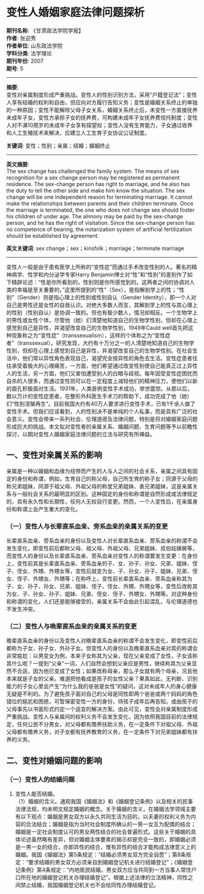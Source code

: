 # 变性人婚姻家庭法律问题探析

**期刊名称**: 《甘肃政法学院学报】  
**作者**: 张迎秀  
**作者单位**: 山东政法学院  
**学科分类**: 法学理论  
**期刊年份**: 2007  
**期号**: 5  

---

**摘要**:  
变性对亲属制度形成严重挑战。变性人的性别识别方法，采用“户籍登记法”；变性人享有结婚的权利和自由，但应向对方履行告知义务；变性是婚姻关系终止的单独的一种原因；变性不能解除父母子女关系，婚姻关系终止后，未变性一方直接抚养未成年子女，变性方承担子女的抚养费，可构建未成年子女抚养费信托制度；变性人对不满10周岁的未成年子女享有探望权；变性人没有生育能力，子女通过收养和人工生殖技术来解决，应建立人工生育子女协议公证制度。

**关键词**: 变性；性别；亲属；结婚；婚姻终止

---

**英文摘要**:  
The sex change has challenged the family system. The means of sex recognition for a sex change person may be registered as permanent residence. The sex-change person has right to marriage, and he also has the duty to tell the other side and make him know the situation. The sex change will be one independent reason for terminating marriage. It cannot make the relationships between parents and their children terminate. Once the marriage is terminated, the one who does not change sex should foster his children of under age. The alimony may be paid by the sex-change person, and he has the right of visitation. Since the sex-change person has no competence of bearing, the notarization system of artificial fertilization should be established by agreement. 

**英文关键词**: sex change；sex；kinsfolk；marriage；terminate marriage

---

变性人一般是由于患有医学上所称的“变性症”而通过手术改变性别的人。著名的精神病学、性学和内分泌学专家Harry Benjamin博士对“性”和“性别”的差别作了如下精辟论述：“性是你所看到的，性别则是你所感觉到的。这两者之间的协调对人类的幸福是至关重要的。”这里所提到的“性”（Sex），是指解剖学上的性；“性别”（Gender）则是指心理上的性别或性别自认（Gender Identity），即一个人对自己是男性还是女性的自我认识。对绝大多数人而言，其解剖学上的性与其心理上的性别（性别自认）是协调一致的。但也有极少数人，情况却相反。一个生物学上的男性或女性个体，尽管他（她）们清楚地知道自己的生物学性别，但却在心理上感觉到自己是异性，并渴望改变自己的生物学性别，1949年Cauld well首先把这种现象称之为“变性症”（transsexualism），这样的个体称之为“变性症者”（transsexual）。研究发现，大约有十万分之一的人清楚地知道自己的生物学性别，但却在心理上感觉到自己是异性，并渴望改变自己的生物学性别。在社会生活中，他们常以异性角色表现自己，渴望完全按异性的角色去生活。变性症患者往往承受着极大的心理痛苦，一方面，他们希望通过改变性别使自己能真正过上异性人的生活，另一方面，他们又害怕遭受别人的白眼与歧视。每年因受变性症困扰而自杀的人很多，而通过变性则可以在一定程度上减轻他们的精神压力，使他们以新的面孔积极面对生活。1931年，人类首例变性手术成功，举世震惊。从那以后，数以万计的变性症患者，在整形外科医生手术刀的帮助下，成功完成了他（她）们“性别涅槃再生”。目前我国大约有40万人要求进行变性手术，已有1千余人做了变性手术。但我们应该看到，人的性别决不是单纯的个人私事，而是具有广泛的社会意义。变性会带来一系列社会、伦理道德及法律问题，特别是将对婚姻家庭问题形成巨大的挑战。本文拟对变性者的亲属关系、婚姻问题、生育问题等予以前瞻性探讨，以期对变性人婚姻家庭法律问题的立法与研究有所裨益。

## 一、变性对亲属关系的影响

亲属是一种以婚姻和血缘为纽带而产生的人与人之间的社会关系，亲属之间具有固定的身份和称谓，例如，生育自己的称父母，自己所生育的称子女；同源于父母的称兄弟姐妹，同源于祖父母、外祖父母的称堂兄弟姐妹、表兄弟姐妹，这是亲属关系与一般社会关系的最明显的区别。这种固定的身份和称谓是自然形成或法律规定的，具有永久性和长期性，任何人无权自行变更。然而，一个人变性后，在亲属身份和称谓上会产生重大的变化。

### （一）变性人与长辈直系血亲、旁系血亲的亲属关系的变更

长辈直系血亲、旁系血亲的身份以及变性人对长辈直系血亲、旁系血亲的称谓不会发生变化，即变性前后都称父母、祖父母、外祖父母、兄弟姐妹、叔伯姑姨舅等，而变性人的身份以及长辈直系血亲、旁系血亲对变性人的称谓要发生变更：在身份上，变性前其是长辈直系血亲、旁系血亲的子、女、孙子、孙女、兄弟、姐妹、侄子、侄女、外甥、外甥女等，变性后就变为女、子、孙女、孙子、姐妹、兄弟、侄女、侄子、外甥女、外甥等；在称呼上，变性前长辈直系血亲、旁系血亲称其为子、女、孙子、孙女、兄弟、姐妹、侄子、侄女、外甥、外甥女等，变性后改称其为女、子、孙女、孙子、姐妹、兄弟、侄女、侄子、外甥女、外甥等。对这种身份和称谓的变化，人们还是能够接受的，亲属关系不会由此引起混乱，与伦理道德也不发生冲突。

### （二）变性人与晚辈直系血亲的亲属关系的变更

晚辈直系血亲的身份以及变性人对晚辈直系血亲的称谓不会发生变化，即变性前后都称为子女、孙子女、外孙子女。但变性人的身份以及晚辈直系血亲对其的称谓会非常尴尬：以男变女为例，本来子女称其为父亲，现在父亲变成了女性，子女该称其什么呢？一提到“父亲”一词，人们自然会想到父亲应是男性，继续称其为父亲显然不合适，因为他已变成了女性；如果改称母亲，那么子女就有两个母亲，况且他本来就是子女的父亲。难道把他看成是孩子的女性父亲？果真如此，无判断、识别能力的子女心里会产生“为什么我的爸爸是女性”的疑问，这对未成年人的身心健康无疑是不利的。为了避免孩子面对自己的父母是同性即两个爸爸或两个妈妈的角色错位的尴尬和困惑，可暂保密变性一方的身份，待孩子成年后再告知。或由孩子的父母事先以书面形式约定一个适宜的解决方案。由此可见，变性会对亲属制度形成严重挑战。变性人与亲属间的权利义务不会发生变化，因为依照我国目前的法律规定，任何公民不分男女，对父母都有赡养扶助义务，在一定条件下对祖父母、外祖父母都有赡养义务，对子女都有抚养教育的义务，在一定条件下对兄弟姐妹都有扶养的义务。

## 二、变性对婚姻问题的影响

### （一）变性人的结婚问题

1. 变性人能否结婚。  
   （1）婚姻的含义。通观我国《婚姻法》和《婚姻登记条例》以及相关的民事法律法规，均未明文规定婚姻的概念。关于婚姻的含义，在婚姻法学领域主要有以下观点：婚姻是男女双方以永久共同生活为目的，以夫妻的权利义务为内容的合法结合；婚姻是指为当时社会制度所确认的一男一女互为配偶的结合；婚姻是一定社会制度认可的男女两性结合的社会普遍形式。这些关于婚姻的具体论述虽然略有差异，但对婚姻主体要素的揭示却是完全一致的，即婚姻必须是一男一女的结合，亦即异性的结合，惟有异性的结合才能构成法律意义上的婚姻。我国《婚姻法》第5条规定：“结婚必须男女双方完全自愿”；第8条规定：“要求结婚的男女双方必须亲自到婚姻登记机关进行结婚登记”；《婚姻登记条例》第4条规定：“内地居民结婚，男女双方应当共同到一方当事人常住户口所在地的婚姻登记机关办理结婚登记”。根据上述法律的立法精神，同性之间禁止结婚，我国婚姻登记机关也不会给同性办理结婚登记。